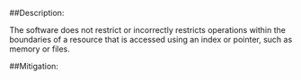 ##Description:

The software does not restrict or incorrectly restricts operations within the boundaries of a resource that is accessed using an index or pointer, such as memory or files.



##Mitigation:

